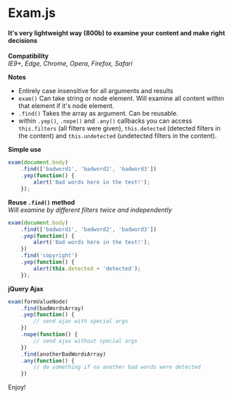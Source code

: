 # Exam.js
#### It's very lightweight way (800b) to examine your content and make right decisions  

**Compatibility**  
*IE9+, Edge, Chrome, Opera, Firefox, Safari*

**Notes**  
- Entirely case insensitive for all arguments and results
- `exam()` Can take string or node element. Will examine all content within that element if it's node element.
- `.find()` Takes the array as argument. Can be reusable.
- within `.yep()`, `.nope()` and `.any()` callbacks you can access `this.filters` (all filters were given), `this.detected` (detected filters in the content) and `this.undetected` (undetected filters in the content).

**Simple use**
```javascript
exam(document.body)
	.find(['badword1', 'badword2', 'badword3']) 
	.yep(function() {
		alert('Bad words here in the text!');
	});
```

**Reuse `.find()` method**  
*Will examine by different filters twice and independently*
```javascript
exam(document.body)
	.find(['badword1', 'badword2', 'badword3']) 
	.yep(function() {
		alert('Bad words here in the text!');
	})
	.find('copyright')
	.yep(function() {
		alert(this.detected + 'detected');
	});
```

**jQuery Ajax**
```javascript
exam(formValueNode)
	.find(badWordsArray)
	.yep(function() {
		// send ajax with special args
	})
	.nope(function() {
		// send ajax without special args
	})
	.find(anotherBadWordsArray)
	.any(function() {
		// do something if no another bad words were detected
	})
```

Enjoy!